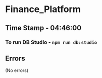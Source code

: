 # Finance_Platform

## Time Stamp - 04:46:00

### To run DB Studio - ``` npm run db:studio ```

## Errors
(No errors)